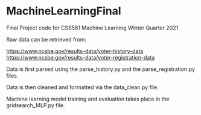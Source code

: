 # MachineLearningFinal
Final Project code for CSS581 Machine Learning Winter Quarter 2021

Raw data can be retrieved from:

https://www.ncsbe.gov/results-data/voter-history-data
https://www.ncsbe.gov/results-data/voter-registration-data

Data is first parsed using the parse_history.py and the parse_registration.py files.

Data is then cleaned and formatted via the data_clean.py file.

Machine learning model training and evaluation takes place in the gridsearch_MLP.py file.

